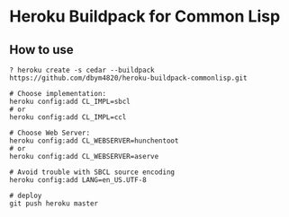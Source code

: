 Heroku Buildpack for Common Lisp
================================

## How to use

```sh:
? heroku create -s cedar --buildpack https://github.com/dbym4820/heroku-buildpack-commonlisp.git

# Choose implementation:
heroku config:add CL_IMPL=sbcl
# or
heroku config:add CL_IMPL=ccl

# Choose Web Server:
heroku config:add CL_WEBSERVER=hunchentoot
# or 
heroku config:add CL_WEBSERVER=aserve

# Avoid trouble with SBCL source encoding
heroku config:add LANG=en_US.UTF-8

# deploy 
git push heroku master
```